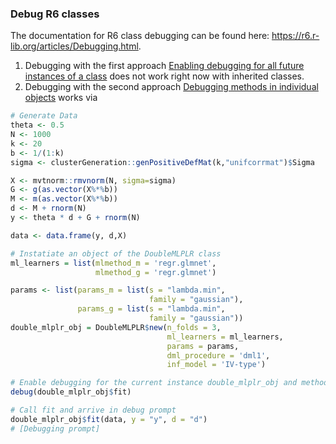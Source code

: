 ### Debug R6 classes
The documentation for R6 class debugging can be found here: https://r6.r-lib.org/articles/Debugging.html.
1. Debugging with the first approach [Enabling debugging for all future instances of a class](https://r6.r-lib.org/articles/Debugging.html#enabling-debugging-for-all-future-instances-of-a-class) does not work right now with inherited classes.
2. Debugging with the second approach [Debugging methods in individual objects](https://r6.r-lib.org/articles/Debugging.html#debugging-methods-in-individual-objects) works via
```R
# Generate Data
theta <- 0.5
N <- 1000
k <- 20
b <- 1/(1:k)
sigma <- clusterGeneration::genPositiveDefMat(k,"unifcorrmat")$Sigma

X <- mvtnorm::rmvnorm(N, sigma=sigma)
G <- g(as.vector(X%*%b))
M <- m(as.vector(X%*%b))
d <- M + rnorm(N)
y <- theta * d + G + rnorm(N)

data <- data.frame(y, d,X)

# Instatiate an object of the DoubleMLPLR class
ml_learners = list(mlmethod_m = 'regr.glmnet',
                   mlmethod_g = 'regr.glmnet')

params <- list(params_m = list(s = "lambda.min", 
                               family = "gaussian"),
               params_g = list(s = "lambda.min",
                               family = "gaussian"))
double_mlplr_obj = DoubleMLPLR$new(n_folds = 3,
                                   ml_learners = ml_learners,
                                   params = params,
                                   dml_procedure = 'dml1',
                                   inf_model = 'IV-type')

# Enable debugging for the current instance double_mlplr_obj and method fit
debug(double_mlplr_obj$fit)

# Call fit and arrive in debug prompt
double_mlplr_obj$fit(data, y = "y", d = "d")
# [Debugging prompt]
```

